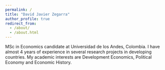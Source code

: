```yaml
---
permalink: /
title: "David Javier Zegarra"
author_profile: true
redirect_from: 
  - /about/
  - /about.html
---
```


MSc in Economics candidate at Universidad de los Andes, Colombia. I have almost 4 years of experience in several research projects in developing countries. My academic interests are Development Economics, Political Economy and Economic History. 
